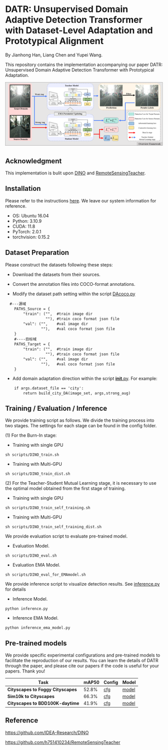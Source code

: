# DATR: Unsupervised Domain Adaptive Detection Transformer with Dataset-Level Adaptation and Prototypical Alignment

By Jianhong Han, Liang Chen and Yupei Wang.

This repository contains the implementation accompanying our paper DATR: Unsupervised Domain Adaptive Detection Transformer with Prototypical Adaptation.

<!--
#--暂时注释
If you find it helpful for your research, please consider citing:

```
@inproceedings{XXX,
  title     = {Remote Sensing Teacher: Cross-Domain Detection Transformer with Learnable Frequency-Enhanced Feature Alignment in Remote Sensing Imagery},
  author    = {Jianhong Han, Yupei Wang, Liang Chen},
  booktitle = {XXX},
  year      = {2023},
}
```
-->

![](/figs/Figure1.png)

## Acknowledgment
This implementation is bulit upon [DINO](https://github.com/IDEA-Research/DINO/) and [RemoteSensingTeacher](https://github.com/h751410234/RemoteSensingTeacher).

## Installation
Please refer to the instructions [here](requirements.txt). We leave our system information for reference.

* OS: Ubuntu 16.04
* Python: 3.10.9
* CUDA: 11.8
* PyTorch: 2.0.1
* torchvision: 0.15.2

## Dataset Preparation
Please construct the datasets following these steps:

- Download the datasets from their sources.

- Convert the annotation files into COCO-format annotations.

- Modify the dataset path setting within the script [DAcoco.py](./datasets/DAcoco.py)

```
  #---源域
    PATHS_Source = {
        "train": ("",  #train image dir
                  ""), #train coco format json file
        "val": ("",    #val image dir
                ""),   #val coco format json file
    }
    #----目标域
    PATHS_Target = {
        "train": ("",  #train image dir
                  ""), #train coco format json file
        "val": ("",    #val image dir
                ""),   #val coco format json file
    }
```
- Add domain adaptation direction within the script [__init__.py](./datasets/__init__.py). For example:
```
    if args.dataset_file == 'city':
        return build_city_DA(image_set, args,strong_aug)
```

## Training / Evaluation / Inference
We provide training script as follows.
We divide the training process into two stages. The settings for each stage can be found in the config folder.

(1) For the Burn-In stage:
- Training with single GPU
```
sh scripts/DINO_train.sh
```
- Training with Multi-GPU
```
sh scripts/DINO_train_dist.sh
```
(2) For the Teacher-Student Mutual Learning stage, it is necessary to use the optimal model obtained from the first stage of training.
- Training with single GPU
```
sh scripts/DINO_train_self_training.sh
```
- Training with Multi-GPU
```
sh scripts/DINO_train_self_training_dist.sh
```

We provide evaluation script to evaluate pre-trained model. 
- Evaluation Model.
```
sh scripts/DINO_eval.sh
```
- Evaluation EMA Model.
```
sh scripts/DINO_eval_for_EMAmodel.sh
```

We provide inference script to visualize detection results. See [inference.py](inference.py) for details
- Inference Model.
```
python inference.py
```
- Inference EMA Model.
```
python inference_ema_model.py 
```
## Pre-trained models
We provide specific experimental configurations and pre-trained models to facilitate the reproduction of our results. 
You can learn the details of DATR through the paper, and please cite our papers if the code is useful for your papers. Thank you!

Task | mAP50  | Config | Model 
------------| ------------- | -------------| -------------
**Cityscapes to Foggy Cityscapes**  | 52.8% | [cfg](config/DA/Cityscapes2FoggyCityscapes) | [model](https://pan.baidu.com/s/1ZGvYjwXUMoBqtcGHfTnNww?pwd=mxxg)
**Sim10k to Cityscapes** | 66.3% | [cfg](config/DA/Sim10k2Cityscapes) | [model](https://pan.baidu.com/s/17ZS4IsFxAeyfVessQnHvRA?pwd=mw9u)
**Cityscapes to BDD100K-daytime** | 41.9% | [cfg](config/DA/Cityscapes2BDD100k) | [model](https://pan.baidu.com/s/17UElPN8gdqd7paE0B149Vg?pwd=dwes)

## Reference
https://github.com/IDEA-Research/DINO

https://github.com/h751410234/RemoteSensingTeacher